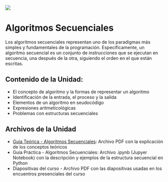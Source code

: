 <p><img src="https://raw.githubusercontent.com/carlosmera20/Logica_y_Representacion_I/main/content/local/imgs/encabezado.png"></p>

# Algoritmos Secuenciales
Los algoritmos secuenciales representan uno de los paradigmas más simples y fundamentales de la programación. 
Específicamente, un algoritmo secuencial es un conjunto de instrucciones que se ejecutan en secuencia, una después de la otra, 
siguiendo el orden en el que están escritas.

## Contenido de la Unidad:
- El concepto de algoritmo y la formas de representar un algoritmo
- Identificación de la entrada, el proceso y la salida
- Elementos de un algoritmo en seudocódigo
- Expresiones aritmeticológicas
- Problemas con estructuras secuenciales

## Archivos de la Unidad
- <a href="Guía Teórica 01 - Algoritmos Secuenciales.pdf">Guía Teórica - Algoritmos Secuenciales</a>: Archivo PDF con la explicación de los conceptos teóricos
- Guía Práctica - Algoritmos Secuenciales: Archivo .ipynb (Jupyer Notebook) con la descripción y ejemplos de la estructura secuencial en Python
- Diapositivas del curso - Archivo PDF con las diapositivas usadas en los encuentros presenciales del curso
